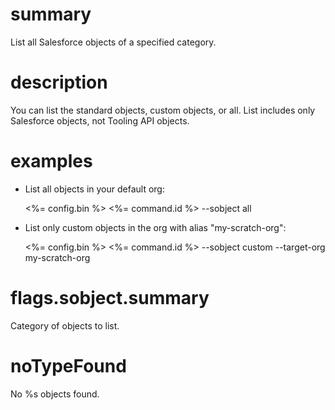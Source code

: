 # summary

List all Salesforce objects of a specified category.

# description

You can list the standard objects, custom objects, or all. List includes only Salesforce objects, not Tooling API objects.

# examples

- List all objects in your default org:

  <%= config.bin %> <%= command.id %> --sobject all

- List only custom objects in the org with alias "my-scratch-org":

  <%= config.bin %> <%= command.id %> --sobject custom --target-org my-scratch-org

# flags.sobject.summary

Category of objects to list.

# noTypeFound

No %s objects found.
